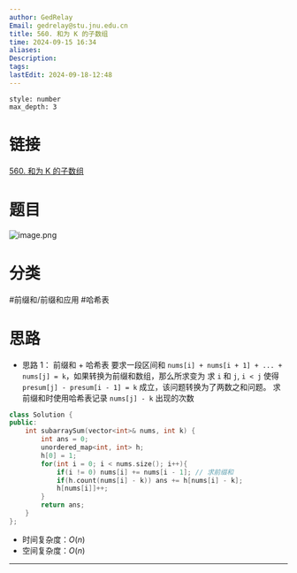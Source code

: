 ```yaml
---
author: GedRelay
Email: gedrelay@stu.jnu.edu.cn
title: 560. 和为 K 的子数组
time: 2024-09-15 16:34
aliases: 
Description: 
tags: 
lastEdit: 2024-09-18-12:48
---
```


```toc
style: number
max_depth: 3
```

# 链接
[560. 和为 K 的子数组](https://leetcode.cn/problems/subarray-sum-equals-k/) 

# 题目
![image.png](https://ged-pic-bed.oss-cn-guangzhou.aliyuncs.com/img/202409151634090.png)


# 分类
#前缀和/前缀和应用 #哈希表 

# 思路
- 思路 1：
前缀和 + 哈希表
要求一段区间和 `nums[i] + nums[i + 1] + ... + nums[j] = k`，如果转换为前缀和数组，那么所求变为
求 `i` 和 `j`, `i < j` 使得 `presum[j] - presum[i - 1] = k` 成立，该问题转换为了两数之和问题。
求前缀和时使用哈希表记录 `nums[j] - k` 出现的次数


```cpp
class Solution {
public:
    int subarraySum(vector<int>& nums, int k) {
        int ans = 0;
        unordered_map<int, int> h;
        h[0] = 1;
        for(int i = 0; i < nums.size(); i++){
            if(i != 0) nums[i] += nums[i - 1]; // 求前缀和
            if(h.count(nums[i] - k)) ans += h[nums[i] - k];
            h[nums[i]]++;
        }
        return ans;
    }
};
```


- 时间复杂度：${O\left( n \right)  }$ 
- 空间复杂度：${O\left( n \right)  }$ 


---

